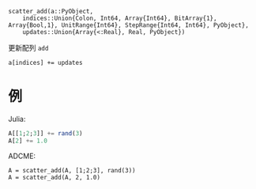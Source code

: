 ```
scatter_add(a::PyObject, 
    indices::Union{Colon, Int64, Array{Int64}, BitArray{1}, Array{Bool,1}, UnitRange{Int64}, StepRange{Int64, Int64}, PyObject},
    updates::Union{Array{<:Real}, Real, PyObject})
```

更新配列 `add`

```
a[indices] += updates
```

# 例

Julia:

```julia
A[[1;2;3]] += rand(3)
A[2] += 1.0
```

ADCME:

```
A = scatter_add(A, [1;2;3], rand(3))
A = scatter_add(A, 2, 1.0)
```
